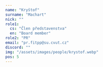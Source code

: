 ```yaml
---
name: "Kryštof"
surname: "Machart"
nick: ""
role1:
  cs: "Člen představenstva"
  en: "Board member"
role2: "PR"
email: "pr.fitpp@su.cvut.cz"
discord: ""
img: "/assets/images/people/krystof.webp"
pos: 5
---
```

